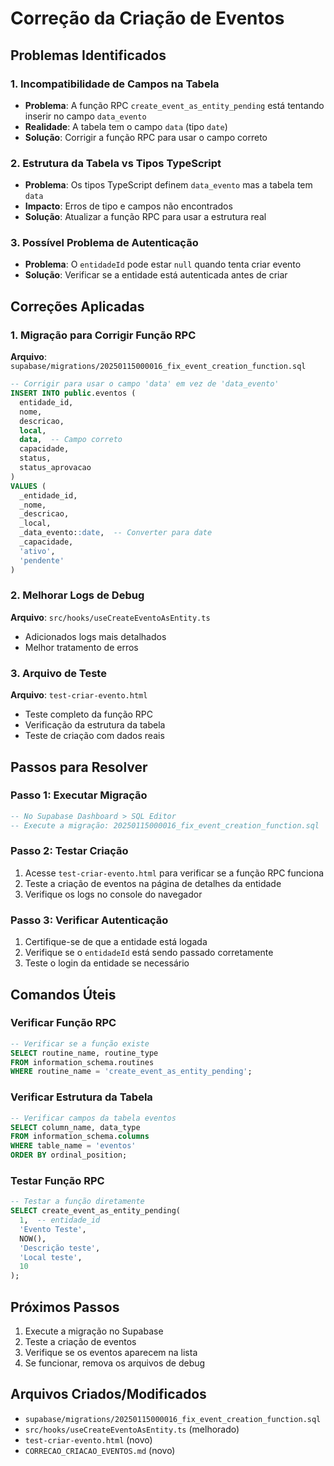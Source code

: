 # Correção da Criação de Eventos

## Problemas Identificados

### 1. **Incompatibilidade de Campos na Tabela**
- **Problema**: A função RPC `create_event_as_entity_pending` está tentando inserir no campo `data_evento`
- **Realidade**: A tabela tem o campo `data` (tipo `date`)
- **Solução**: Corrigir a função RPC para usar o campo correto

### 2. **Estrutura da Tabela vs Tipos TypeScript**
- **Problema**: Os tipos TypeScript definem `data_evento` mas a tabela tem `data`
- **Impacto**: Erros de tipo e campos não encontrados
- **Solução**: Atualizar a função RPC para usar a estrutura real

### 3. **Possível Problema de Autenticação**
- **Problema**: O `entidadeId` pode estar `null` quando tenta criar evento
- **Solução**: Verificar se a entidade está autenticada antes de criar

## Correções Aplicadas

### 1. **Migração para Corrigir Função RPC**
**Arquivo**: `supabase/migrations/20250115000016_fix_event_creation_function.sql`

```sql
-- Corrigir para usar o campo 'data' em vez de 'data_evento'
INSERT INTO public.eventos (
  entidade_id,
  nome,
  descricao,
  local,
  data,  -- Campo correto
  capacidade,
  status,
  status_aprovacao
)
VALUES (
  _entidade_id,
  _nome,
  _descricao,
  _local,
  _data_evento::date,  -- Converter para date
  _capacidade,
  'ativo',
  'pendente'
)
```

### 2. **Melhorar Logs de Debug**
**Arquivo**: `src/hooks/useCreateEventoAsEntity.ts`
- Adicionados logs mais detalhados
- Melhor tratamento de erros

### 3. **Arquivo de Teste**
**Arquivo**: `test-criar-evento.html`
- Teste completo da função RPC
- Verificação da estrutura da tabela
- Teste de criação com dados reais

## Passos para Resolver

### Passo 1: Executar Migração
```sql
-- No Supabase Dashboard > SQL Editor
-- Execute a migração: 20250115000016_fix_event_creation_function.sql
```

### Passo 2: Testar Criação
1. Acesse `test-criar-evento.html` para verificar se a função RPC funciona
2. Teste a criação de eventos na página de detalhes da entidade
3. Verifique os logs no console do navegador

### Passo 3: Verificar Autenticação
1. Certifique-se de que a entidade está logada
2. Verifique se o `entidadeId` está sendo passado corretamente
3. Teste o login da entidade se necessário

## Comandos Úteis

### Verificar Função RPC
```sql
-- Verificar se a função existe
SELECT routine_name, routine_type 
FROM information_schema.routines 
WHERE routine_name = 'create_event_as_entity_pending';
```

### Verificar Estrutura da Tabela
```sql
-- Verificar campos da tabela eventos
SELECT column_name, data_type 
FROM information_schema.columns 
WHERE table_name = 'eventos' 
ORDER BY ordinal_position;
```

### Testar Função RPC
```sql
-- Testar a função diretamente
SELECT create_event_as_entity_pending(
  1,  -- entidade_id
  'Evento Teste',
  NOW(),
  'Descrição teste',
  'Local teste',
  10
);
```

## Próximos Passos
1. Execute a migração no Supabase
2. Teste a criação de eventos
3. Verifique se os eventos aparecem na lista
4. Se funcionar, remova os arquivos de debug

## Arquivos Criados/Modificados
- `supabase/migrations/20250115000016_fix_event_creation_function.sql`
- `src/hooks/useCreateEventoAsEntity.ts` (melhorado)
- `test-criar-evento.html` (novo)
- `CORRECAO_CRIACAO_EVENTOS.md` (novo) 